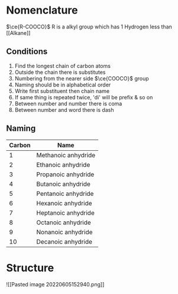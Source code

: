 # Nomenclature
$\ce{R-COOCO}$ 
R is a alkyl group which has 1 Hydrogen less than [[Alkane]]

## Conditions
1) Find the longest chain of carbon atoms
2) Outside the chain there is substitutes
3) Numbering from the nearer side $\ce{COOCO}$ group
4) Naming should be in alphabetical order
5) Write first substituent then chain name
6) If same thing is repeated twice, 'di' will be prefix & so on
7) Between number and number there is coma
8) Between number and word there is dash

## Naming
| Carbon | Name      |
| ------ | --------- |
| 1      | Methanoic anhydride |
| 2      | Ethanoic anhydride |
| 3      | Propanoic anhydride |
| 4      | Butanoic anhydride |
| 5      | Pentanoic anhydride |
| 6      | Hexanoic anhydride |
| 7      | Heptanoic anhydride |
| 8      | Octanoic anhydride |
| 9      | Nonanoic anhydride  |
| 10     | Decanoic anhydride  |


# Structure
![[Pasted image 20220605152940.png]]